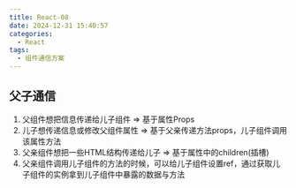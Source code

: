 ```yaml
---
title: React-08
date: 2024-12-31 15:40:57
categories:
  - React
tags:
  - 组件通信方案
---
```


## 父子通信
1. 父组件想把信息传递给儿子组件 => 基于属性Props
2. 儿子想传递信息或修改父组件属性 => 基于父亲传递方法props，儿子组件调用该属性方法
3. 父亲组件想把一些HTML结构传递给儿子 => 基于属性中的children(插槽)
4. 父亲组件调用儿子组件的方法的时候，可以给儿子组件设置ref，通过获取儿子组件的实例拿到儿子组件中暴露的数据与方法